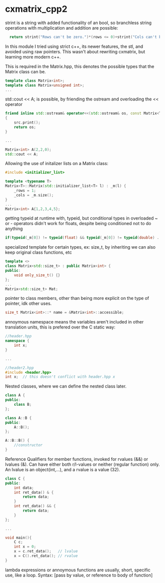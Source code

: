 # cxmatrix_cpp2

strint is a string with added functionality of an bool, so branchless string operations with multiplication and addition are possible:
  ````c++
    return strint("Rows can't be zero.")*(rows <= 0)+strint("Cols can't be zero.")*(cols <= 0);
  ````

In this module I tried using strict c++, its newer features, the stl, and avoided using raw pointers. This wasn't about rewriting cxmatrix, but learning more modern c++.


This is required in the Matrix.hpp, this denotes the possible types that the Matrix class can be.
````c++
template class Matrix<int>;
template class Matrix<unsigned int>;
...
````

std::cout << A; is possible, by friending the ostream and overloading the << operator
````c++
friend inline std::ostream& operator<<(std::ostream& os, const Matrix<T>& src)
{
	src.print();
	return os;
}

...

Matrix<int> A(2,2,0);
std::cout << A;
````

Allowing the use of initalizer lists on a Matrix class:
````c++
#include <initializer_list>

template <typename T>
Matrix<T>::Matrix(std::initializer_list<T> l) : _m(l) {
	_rows = 1;
	_cols = _m.size();
}
...
Matrix<int> A{1,2,3,4,5};
````

getting typeid at runtime with, typeid, but conditional types in overloaded ~ or - operators didn't work for floats, despite being conditioned not to do anything

````c++
if(typeid(_m[0]) != typeid(float) && typeid(_m[0]) != typeid(double) ...)
````

specialized template for certain types, ex: size_t, by inheriting we can also keep original class functions, etc
````c++
template <>
class Matrix<std::size_t> : public Matrix<int> {
public:
	void only_size_t() {}
};
...
Matrix<std::size_t> Mat;
````

pointer to class members, other than being more explicit on the type of pointer, idk other uses.
````c++
size_t Matrix<int>::* name = &Matrix<int>::accessible;
````

annoymous namespace means the variables aren't included in other translation units, this is prefered over the C static way:
````c++
//header.hpp
namespace {
	int x;
}

...

//header2.hpp
#include <header.hpp>
int x;	// this doesn't conflict with header.hpp x
````
Nested classes, where we can define the nested class later.
````c++
class A {
public:
	class B;
};

class A::B {
public:
	A::B();
};

A::B::B() {
	//constructor
}
````
Reference Qualifiers for member functions, invoked for rvalues (&&) or lvalues (&). Can have either both r/l-values or neither (regular function) only. An lvalue is an object(int,...), and a rvalue is a value (32).
````c++
class C {
public:
	int data;
	int ret_data() & {
		return data;
	}
	int ret_data() && {
		return data;
	}
};

...

void main(){
	C c;
	int x = 0;
	x = c.ret_data();	// lvalue
	x = C().ret_data();	// rvalue
}
````

lambda expressions or annoymous functions are usually, short, specific use, like a loop. Syntax: [pass by value, or reference to body of function]<template>(function parameters) -> return type {function body}(invokes function);
````c++
int n  = 5;
auto a = [&n]<typename T>(const T val) -> T{ return val*n*5;}(3);	//returns 75
...
````

3-way comparison operator (<=>) returns negative, positive, or zero based on operands, auto keyword should be used:
````c++
int a = 2;
int b = 3;

auto result = a <=> b;

if(result < 0){
	std::cout << "less";
}
else if(result == 0){
	std::cout << "equal";
}
else if(reuslt > 0){
	std::cout << "greater";
}
//prints "less"
````

initilization in a ranged base for loop:
````c++
for(std::vector<int> v{1,2,3}; auto& i : v){
	std::cout << i;	//prints 123
}
````

import, export, module: C++ std has to be latest (23/experimental), and "Scan Sources for Module Dependencies" has to be set to Yes, and the file extenstion has to be .ixx in VSC.
Benefits are faster compile times, and less source files since declarations aren't required in seperate header files. Not everything has to be included in the module. Include guards are not required.
````c++
//mod1.ixx
export module mod1;
int not_exported_func(){ return 23;}
export int func_from_mod1(){
	return 12;
}
````
...
````c++
//main.cpp
import mod1;
import <iostream>;

int main(){
	std::cout << func_from_mod1();	//prints out 12
	not_exported_func();	// error: id not found
	return 0;
}
````
declare global variables extern in hpp file and declare again in cpp file
````c++
//file.hpp
extern int gv;
````
````c++
//file.cpp
int gv;
````

to add a description to a function /* describe ur function */ when the function is brought up in an IDE like vs, .hpp comment seems to overwrite .cpp comment:
````c++
/* description */
int func();
````
to support chaining in your classes, the member function should return invoking object (this):
````c++
class A {
public:
	A& some(){
		return *this;
	}
}
A a.some().some();
````
move assignment, move constructor, copy assignment, copy constructor: syntax, how they operate, and how to invoke them. Copy makes copies, Move moves or shares without making a copy, etc
````c++
class A {
public:
	//C
	A() {}
	//MA
	A& operator=(A&& other) {
		/*check if other is this, if other is nullptr,
		assign this to other, then other to nullptr*/
	}
	//CA
	A& operator=(const A& other) {
		/*check if other is this, if other is nullptr
		* if this is null allocate memory
		* copy values into data elements
		*/
	}
	//MC
	A(A&& other) {
		/*check if other is nullptr,
		* then point this to other
		* then other to nullptr
		*/
	}
	//CC
	A(const A& other) {
		/*check if other is nullptr
		* since its a constructor: allocate memory,
		* copy values into data elements
		*/
	}
};
#include <vector>
int main() {
	A a();	//C
	A b(a);	//C, CC
	a = b; //CA
	a = std::move(b); //MA
	std::vector<A> vec(A()) // C -> MC
	return 0;
}
````
With a Singleton class, the static instance should be defined in the .cpp file, otherwise you'll get a linker error from including multiple instances when including it in the .hpp file:
````c++
//.hpp file
class Singleton{
private:
	Singleton() = default;
	~Singleton() = default;
	static Singleton* instance;
public:
	Singleton(const Singleton&) = delete;
	Singleton& operator=(const Singleton&) = delete;
	static Singleton* instance(){
		if(nullptr == instance) return instance = new Singleton;
		return instance;
	}
}

//.cpp file
Singleton* Singleton::instance = nullptr;
...
````
inheritance with access modifiers: B is a subtype of A, and within B we have access to public and protected data members of A, outside of B we only have access to the public one. B never has access to A's private data members(unless B is a friend of A). Changing the inheritance access modifier shifts the modifiers 1.public -> 2.protected -> 3.private. If public then they all stay the same, if private then they're all private. If protected then public goes to protected.
````c++
class A {
private:
	int x;
protected:
	int y;
public:
	int z;
	A() : x(0), y(1), z(2) {
		A::x = -1;
		A::A::A::A::A::x = -2;	//unusal but it works
	}

	int retX() const { return x; }
	int retY() const { return y; }

};

class B : public A {
public:
	B() {
		/*B::A::x = 0;	// all the same, and all access violations
		B::x = 0;
		x = 0;*/

		y = 4;
		z = 3;
	}
};
````

with inheritance, a calling function that uses the base class in the parameter is able to take derived classes as a value. It'll act as the base class. Derived classes cannot take base or classes before in ther chain hierarchy as a value in the parameter. Here: B inherits A, B is a subclass of A, etc.
````c++
void takes_a(A* a) {
	a->say();
	return;
}

void takes_b(B* b) {
	b->say();
	return;
}

int main() {
	A a;
	A* Ap = new A;
	A* Ab = new B;
	B b;
	B* Bp = new B;

	//prints out // A A B A B A A
	takes_a(&a);
	takes_a(&b);
	takes_b(&b);
	takes_a(Bp);
	takes_b(Bp);
	takes_a(Ap);
	takes_a(Ab);
}
````
When A's function say() is virtual, then takes_a(&b) will call B's say() instead of A's even though the parameter is type A, it will invoke the derived classes function (if it exists, otherwise it'll use the Base Class).
````c++
class A {
public:
	A() : a_x(0) {}
	~A() {}
	int a_x;
	virtual void say() {
		std::cout << "A\n";
	}
};

class B : public A {
public:
	B() : b_x(1) {}
	int b_x;

	void say() {
		std::cout << "B\n";
	}
};

int main() {
	A a;
	A* Ap = new A;
	A* Ab = new B;

	B b;
	B* Bp = new B;

	takes_a(&a);	//a
	takes_a(&b);	//b
	takes_b(&b);	//b
	takes_a(Bp);	//b
	takes_b(Bp);	//b
	takes_a(Ap);	//a
	takes_a(Ab);	//b
} // A B B B B A B
````

When a derived class (B) is created on the heap, the base classes destructor should be set to virtual, so the derived class is able to invoke the destructor on the base class. When class B is created on the stack, when it goes out of scope, it'll invoke the base destructor virtual or not. B "is a" A, if we were to make another class C that has a data member in it of class A, then C would be "has a" A.
````c++
class A {
public:
	A() { std::cout << "AC\n"; }
	virtual ~A() { std::cout << "AD\n"; }
};

class B : public A {
public:
	B() : b_x(1) { std::cout << "BC\n"; }
	~B() { std::cout << "BD\n"; }
};

int main(){
	B b; //this will go out of scope and call the destructor on A regardless if its virtual: AC,BC,BD,AD
	A *ab = new B; // AC BC,
	delete ab;	// now: BD AD
}
````
There are two different syntaxes for operator overloading, one with friend and one without. The friend will take two parameters. The nonfriend will only take one, and we'll have to use (this) to explicitly access the data memebers on the called object. I prefer to use the nonfriend way for overloading operators, unless its: cout <<.  cin >>, etc Friends should come from other foreign classes.
````c++
class Vector2D{
private:
	int x, y;
public:
	friend Vector2D& operator+(Vector2D& l, const Vector2D& r){
		l.x += r.x;
		l.y += r.y;
		return l;
	}
	//versus
	Vector2D& operator+(const Vector2D& other){
		this->x += other.x;
		this->y += other.y;
		return *this;
	}
}
````

two variables can be used w/ the same name, if one is global and the other is local scope, the scope resolution operator `::` is used to refer to the global scope variable.
````c++
int x = 0;
int main(){
	int x = 1;
	std::cout << ::x << " " << x;	//prints "0 1"
	return 0;
}
````

with multiple inheritances, virtual inheritance prevents additional copies from a Base class when other classes are using that Base.
````c++
class A {
    public:
    int x;
    A() : x(0) {}
};

class B : virtual public A {
};

class C : virtual public A {
};

class D : public B, public C {
};

int main()
{
    D d;
    std::cout << d.x; //otherwise if B and C didn't inherit A with virutal we would have to d.B::x or d.C::x as it is disambigious, otherwise it uses the first inherited classes x (in this case it would be B)
}
````
Here this union is always the size of a `long long` even when its used as a int. Unions can only be one, not all, and its the size of its largest element.
````c++
union Abc {
	int x;
	float y;
	long long z;
}
````
a `constexpr` pointer is equal to a `const` pointer. A constexpr function is a function that can be used in a constant expression; it should only have one return, and it is evaluated at compile time. A literal is a constant expression. Constexpr functions are implicitly inline. A inline function is a function that doesn't use the stack call operations, it just replaces the call with the inner body.
````c++
constexpr int* cep = nullptr;	// these two pointers are
int* const cp = nullptr;	// the same kind

constexpr int func() {		// this function is implicitly inline and is evaluted at compile time
	return 123;
}
````
`decltype` is like `auto` except that it doesn't evaluate the expression of the function. It just takes its return type without evaluation. `decltype(auto) z = 123;` takes return type of rvalue.
````c++
decltype(f()) num = 123;	// num has the type of the return type of f()
````
If a data member is defined as `mutable` then even if the class object is defined as `const` the mutable data member can still be changed.
````c++
class A{
public:
	int x;
	mutable int y;
	A() : x(0), y(1) {}
}

int main(){
	const A a;	// a is const, except its mutable data member y.
	a.x = 123;	// error: a is const
	a.y = 234;	// ok: y is defined a mutable, despite the class object being const
}

````
Comments to help describe the function, `\param` and `\returns` within the comment section before a function in the .c/.cpp file, for IDE's when a user mouses over a function.
````c++
/* generate shape with lines going from every point
* \param num the number of sides
* \returns void
*/
void drawLinedShape(const unsigned int num, const int x = 0, const int y = 0,
	const unsigned int rad = 10, const float rot = 0.0f) {
	//...
}
````
`try`, `throw`, `catch` for exception handling. `try` calls some function, that may `throw` an exception of a specific type, then `catch` catches the raised exception.
````c++
auto func(int val) -> void {
	if (val == 1) {	throw std::exception("error");	}
	else if (val == 2) {	throw std::runtime_error("rte");}
	else throw std::string("error");
	return;
}

auto main() -> int {
	try {	func(22);	}
	catch (std::exception) {	std::cout << "couldn't connect\n";	}
	catch (std::runtime_error) {	std::cout << "runtime error\n";	}
	catch (...) {	std::cout << "unknown error.";	}
	return 0;
}
````

`explicit` for constructors, to prevent implicit use of a constructor.

`noexcept(true)` on a function to prevent propagation of an exception in a function. `noexcept(false)` is the default on every function.

`override` on virtual member functions in derived classes

`volatile` on variables that have side effects

`dynamic_cast<class>` for down casting for example from a base class to a derived class.

`const_cast<type>` for removing constness on a function; helps prevent code duplication, instead of having to duplicate a function with const.

Three different solutions for templated classes having a seperate header file for declarations and a cpp file for definitions.
-First solution is to have one header file, and no cpp file, and to define everything in the header file.
-Second solution is explicit initiation of all types the class will take: `template class Node<int>;` etc.
-Third solution is to include the cpp file in the header file at the end. (use include guards on both files).
````c++
//.hpp file
	#ifndef NODE_DEC
	#define NODE_DEC
	template<typename T>
	class Node {
		T data;
	public:
		Node();
	}
	#include "Node.cpp"
	#endif

//.cpp file
	#ifndef NODE_DEF
	#define NODE_DEF
	template<typename T>
	Node<T>::Node(){
		//yada yada yada
	}
	#endif
````
